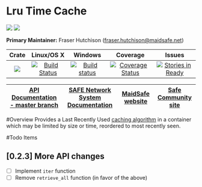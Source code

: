 # Lru Time Cache

[![](https://img.shields.io/badge/Project%20SAFE-Approved-green.svg)](http://maidsafe.net/applications) [![](https://img.shields.io/badge/License-GPL3-green.svg)](https://github.com/maidsafe/lru_time_cache/blob/master/COPYING)

**Primary Maintainer:**     Fraser Hutchison (fraser.hutchison@maidsafe.net)

|Crate|Linux/OS X|Windows|Coverage|Issues|
|:---:|:--------:|:-----:|:------:|:----:|
|[![](http://meritbadge.herokuapp.com/lru_time_cache)](https://crates.io/crates/lru_time_cache)|[![Build Status](https://travis-ci.org/maidsafe/lru_time_cache.svg?branch=master)](https://travis-ci.org/maidsafe/lru_time_cache)|[![Build status](https://ci.appveyor.com/api/projects/status/15km1vxtg83qgvb5/branch/master?svg=true)](https://ci.appveyor.com/project/MaidSafe-QA/lru-time-cache/branch/master)|[![Coverage Status](https://coveralls.io/repos/maidsafe/lru_time_cache/badge.svg)](https://coveralls.io/r/maidsafe/lru_time_cache)|[![Stories in Ready](https://badge.waffle.io/maidsafe/lru_time_cache.png?label=ready&title=Ready)](https://waffle.io/maidsafe/lru_time_cache)|


| [API Documentation - master branch](http://maidsafe.net/lru_time_cache/master) | [SAFE Network System Documentation](http://systemdocs.maidsafe.net) | [MaidSafe website](http://maidsafe.net) | [Safe Community site](https://forum.safenetwork.io) |
|:------:|:-------:|:-------:|:-------:|

#Overview
Provides a Last Recently Used [caching algorithm](http://en.wikipedia.org/wiki/Cache_algorithms) in a container which may be limited by size or time, reordered to most recently seen.

#Todo Items

## [0.2.3] More API changes
- [ ] Implement `iter` function
- [ ] Remove `retrieve_all` function (in favor of the above)
